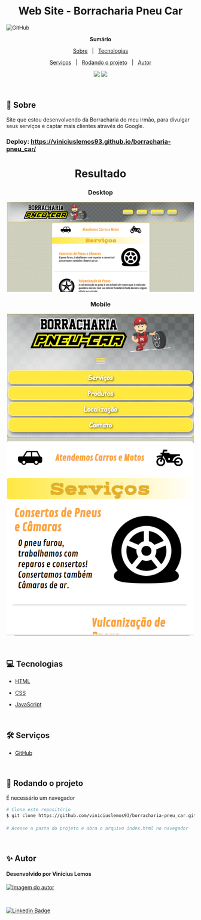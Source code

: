 <h1 align="center">Web Site - Borracharia Pneu Car</h1>

![GitHub](https://img.shields.io/github/license/viniciuslemos93/crud-produtos)

**<p align="center">Sumário</p>**
<p align="center">
<a href="#dart-sobre">Sobre</a> &#xa0; | &#xa0;
<a href="#computer-tecnologias">Tecnologias</a>
</p>
<p align="center">
<a href="#hammer_and_wrench-serviços">Serviços</a> &#xa0; | &#xa0;
<a href="#scroll-rodando-o-projeto">Rodando o projeto</a> &#xa0; | &#xa0;
<a href="#sparkles-autor">Autor</a>
</p>

<p align="center">
<img src="http://img.shields.io/static/v1?label=STATUS&message=CONCLUIDO&color=GREEN&style=for-the-badge"/>
<img src="http://img.shields.io/static/v1?label=VERSION&message=1.0&color=GREEN&style=for-the-badge"/>
</p>

&#xa0;
 
## :dart: Sobre
<p>Site que estou desenvolvendo da Borracharia do meu irmão, para divulgar seus serviços e captar mais clientes através do Google.</p>

### Deploy: https://viniciuslemos93.github.io/borracharia-pneu_car/

<h1 align="center">Resultado</h1>
<div align="center">

### Desktop

<img align="center" alt="Design do site" width="500" src="./assets/imagens/print.PNG">
</div>

<div align="center">

### Mobile

<img align="center" alt="Design do site" width="500" src="./assets/imagens/mobile.png">
</div>


&#xa0;

## :computer: Tecnologias
* [HTML](https://developer.mozilla.org/pt-BR/docs/Web/HTML)

* [CSS](https://www.w3schools.com/css/)

* [JavaScript](https://www.javascript.com/)

&#xa0;

## :hammer_and_wrench: Serviços
* <a href="https://github.com/">GitHub</a>

&#xa0;

## :scroll: Rodando o projeto
É necessário um navegador

```bash
# Clone este repositório
$ git clone https://github.com/viniciuslemos93/borracharia-pneu_car.git

# Acesse a pasta do projeto e abra o arquivo index.html no navegador
```

&#xa0;

## :sparkles: Autor

<h4>Desenvolvido por Vinicius Lemos</h4>

<a href="https://github.com/viniciuslemos93">
<img src="https://github.com/viniciuslemos93.png" width="150px" alt="Imagem do autor">
</a>

&#xa0;

[![Linkedin Badge](https://img.shields.io/badge/-Vinicius%20Lemos-blue?style=flat-square&logo=Linkedin&logoColor=white&link=https://www.linkedin.com/in/viniciuslemos93/)](https://www.linkedin.com/in/viniciuslemos93/)<br>
